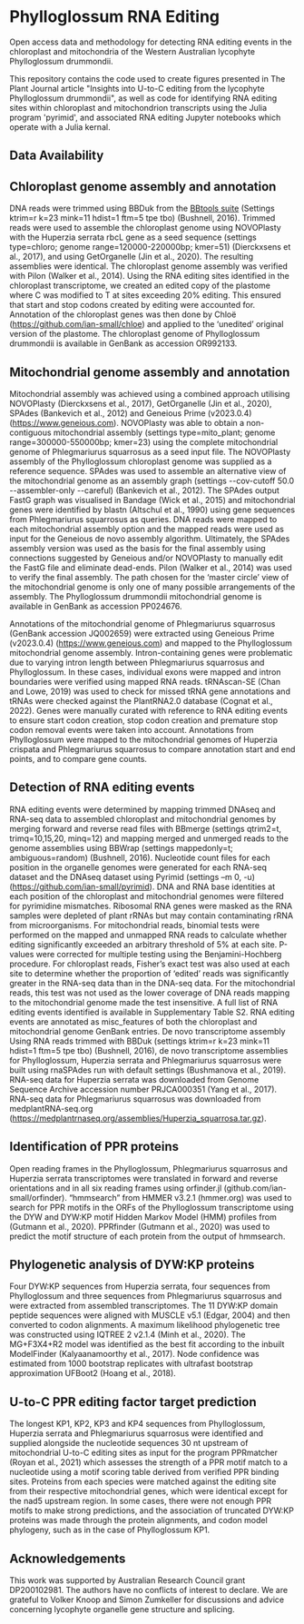 # Phylloglossum RNA Editing
Open access data and methodology for detecting RNA editing events in the chloroplast and mitochondria of the Western Australian lycophyte Phylloglossum drummondii.

This repository contains the code used to create figures presented in The Plant Journal article "Insights into U-to-C editing from the lycophyte Phylloglossum drummondii", as well as code for identifying RNA editing sites within chloroplast and mitochondrion transcripts using the Julia program 'pyrimid', and associated RNA editing Jupyter notebooks which operate with a Julia kernal.

## Data Availability

## Chloroplast genome assembly and annotation
DNA reads were trimmed using BBDuk from the [BBtools suite](https://jgi.doe.gov/data-and-tools/software-tools/bbtools/) (Settings ktrim=r k=23 mink=11 hdist=1 ftm=5 tpe tbo) (Bushnell, 2016). Trimmed reads were used to assemble the chloroplast genome using NOVOPlasty with the Huperzia serrata rbcL gene as a seed sequence (settings type=chloro; genome range=120000-220000bp; kmer=51) (Dierckxsens et al., 2017), and using GetOrganelle (Jin et al., 2020). The resulting assemblies were identical. The chloroplast genome assembly was verified with Pilon (Walker et al., 2014). Using the RNA editing sites identified in the chloroplast transcriptome, we created an edited copy of the plastome where C was modified to T at sites exceeding 20% editing. This ensured that start and stop codons created by editing were accounted for. Annotation of the chloroplast genes was then done by Chloë (https://github.com/ian-small/chloe) and applied to the ‘unedited’ original version of the plastome. The chloroplast genome of 
Phylloglossum drummondii is available in GenBank as accession OR992133.

## Mitochondrial genome assembly and annotation
Mitochondrial assembly was achieved using a combined approach utilising NOVOPlasty (Dierckxsens et al., 2017), GetOrganelle (Jin et al., 2020), SPAdes (Bankevich et al., 2012) and Geneious Prime (v2023.0.4) (https://www.geneious.com). NOVOPlasty was able to obtain a non-contiguous mitochondrial assembly (settings type=mito_plant; genome range=300000-550000bp; kmer=23) using the complete mitochondrial genome of Phlegmariurus squarrosus as a seed input file. The NOVOPlasty assembly of the Phylloglossum chloroplast genome was supplied as a reference sequence. SPAdes  was used to assemble an alternative view of the mitochondrial genome as an assembly graph (settings --cov-cutoff 50.0 --assembler-only --careful) (Bankevich et al., 2012). The SPAdes output FastG graph was visualised in Bandage (Wick et al., 2015) and mitochondrial genes were identified by blastn (Altschul et al., 1990) using gene sequences from Phlegmariurus squarrosus as queries. DNA reads were mapped to each mitochondrial assembly option and the mapped reads were used as input for the Geneious de novo assembly algorithm. Ultimately, the SPAdes assembly version was used as the basis for the final assembly using connections suggested by Geneious and/or NOVOPlasty to manually edit the FastG file and eliminate dead-ends. Pilon (Walker et al., 2014) was used to verify the final assembly. The path chosen for the ‘master circle’ view of the mitochondrial genome is only one of many possible arrangements of the assembly. The Phylloglossum drummondii mitochondrial genome is available in GenBank as accession PP024676.

Annotations of the mitochondrial genome of Phlegmariurus squarrosus (GenBank accession JQ002659) were extracted using Geneious Prime (v2023.0.4) (https://www.geneious.com) and mapped to the Phylloglossum mitochondrial genome assembly. Intron-containing genes were problematic due to varying intron length between Phlegmariurus squarrosus and Phylloglossum. In these cases, individual exons were mapped and intron boundaries were verified using mapped RNA reads. tRNAscan-SE (Chan and Lowe, 2019) was used to check for missed tRNA gene annotations and tRNAs were checked against the PlantRNA2.0 database (Cognat et al., 2022). Genes were manually curated with reference to RNA editing events to ensure start codon creation, stop codon creation and premature stop codon removal events were taken into account. Annotations from Phylloglossum were mapped to the mitochondrial genomes of Huperzia crispata and Phlegmariurus squarrosus to compare annotation start and end points, and to compare gene counts.

## Detection of RNA editing events
RNA editing events were determined by mapping trimmed DNAseq and RNA-seq data to assembled chloroplast and mitochondrial genomes by merging forward and reverse read files with BBmerge (settings qtrim2=t, trimq=10,15,20, minq=12) and mapping merged and unmerged reads to the genome assemblies using BBWrap (settings mappedonly=t; ambiguous=random) (Bushnell, 2016). Nucleotide count files for each position in the organelle genomes were generated for each RNA-seq dataset and the DNAseq dataset using Pyrimid (settings –m 0, -u) (https://github.com/ian-small/pyrimid). DNA and RNA base identities at each position of the chloroplast and mitochondrial genomes were filtered for pyrimidine mismatches. Ribosomal RNA genes were masked as the RNA samples were depleted of plant rRNAs but may contain contaminating rRNA from microorganisms. For mitochondrial reads, binomial tests were performed on the mapped and unmapped RNA reads to calculate whether editing significantly exceeded an arbitrary threshold of 5% at each site. P-values were corrected for multiple testing using the Benjamini-Hochberg procedure. For chloroplast reads, Fisher’s exact test was also used at each site to determine whether the proportion of ‘edited’ reads was significantly greater in the RNA-seq data than in the DNA-seq data. For the mitochondrial reads, this test was not used as the lower coverage of DNA reads mapping to the mitochondrial genome made the test insensitive. A full list of RNA editing events identified is available in Supplementary Table S2. RNA editing events are annotated as misc_features of both the chloroplast and mitochondrial genome GenBank entries. 
De novo transcriptome assembly
Using RNA reads trimmed with BBDuk (settings ktrim=r k=23 mink=11 hdist=1 ftm=5 tpe tbo) (Bushnell, 2016), de novo transcriptome assemblies for Phylloglossum, Huperzia serrata and Phlegmariurus squarrosus were built using rnaSPAdes run with default settings (Bushmanova et al., 2019). RNA-seq data for Huperzia serrata was downloaded from Genome Sequence Archive accession number PRJCA000351 (Yang et al., 2017). RNA-seq data for Phlegmariurus squarrosus was downloaded from medplantRNA-seq.org (https://medplantrnaseq.org/assemblies/Huperzia_squarrosa.tar.gz).

## Identification of PPR proteins
Open reading frames in the Phylloglossum, Phlegmariurus squarrosus and Huperzia serrata transcriptomes were translated in forward and reverse orientations and in all six reading frames using orfinder.jl (github.com/ian-small/orfinder). “hmmsearch” from HMMER v3.2.1 (hmmer.org) was used to search for PPR motifs in the ORFs of the Phylloglossum transcriptome using the DYW and DYW:KP motif Hidden Markov Model (HMM) profiles from (Gutmann et al., 2020). PPRfinder (Gutmann et al., 2020) was used to predict the motif structure of each protein from the output of hmmsearch. 

## Phylogenetic analysis of DYW:KP proteins
Four DYW:KP sequences from Huperzia serrata, four sequences from Phylloglossum and three sequences from Phlegmariurus squarrosus and were extracted from assembled transcriptomes. The 11 DYW:KP domain peptide sequences were aligned with MUSCLE v5.1 (Edgar, 2004) and then converted to codon alignments. A maximum likelihood phylogenetic tree was constructed using IQTREE 2 v2.1.4 (Minh et al., 2020). The MG+F3X4+R2 model was identified as the best fit according to the inbuilt ModelFinder (Kalyaanamoorthy et al., 2017). Node confidence was estimated from 1000 bootstrap replicates with ultrafast bootstrap approximation UFBoot2 (Hoang et al., 2018).

## U-to-C PPR editing factor target prediction
The longest KP1, KP2, KP3 and KP4 sequences from Phylloglossum, Huperzia serrata and Phlegmariurus squarrosus were identified and supplied alongside the nucleotide sequences 30 nt upstream of mitochondrial U-to-C editing sites as input for the program PPRmatcher (Royan et al., 2021) which assesses the strength of a PPR motif match to a nucleotide using a motif scoring table derived from verified PPR binding sites. Proteins from each species were matched against the editing site from their respective mitochondrial genes, which were identical except for the nad5 upstream region. In some cases, there were not enough PPR motifs to make strong predictions, and the association of truncated DYW:KP proteins was made through the protein alignments, and codon model phylogeny, such as in the case of Phylloglossum KP1.

## Acknowledgements
This work was supported by Australian Research Council grant DP200102981. The authors have no conflicts of interest to declare. We are grateful to Volker Knoop and Simon Zumkeller for discussions and advice concerning lycophyte organelle gene structure and splicing.
